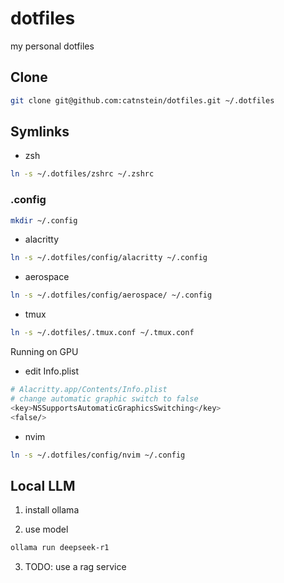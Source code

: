 # dotfiles
my personal dotfiles

## Clone

```bash
git clone git@github.com:catnstein/dotfiles.git ~/.dotfiles
```

## Symlinks

- zsh
```bash
ln -s ~/.dotfiles/zshrc ~/.zshrc
```

### .config

```bash
mkdir ~/.config
```

- alacritty
```bash
ln -s ~/.dotfiles/config/alacritty ~/.config
```

- aerospace
```bash
ln -s ~/.dotfiles/config/aerospace/ ~/.config
```

- tmux
```bash
ln -s ~/.dotfiles/.tmux.conf ~/.tmux.conf
```

Running on GPU

- edit Info.plist

``` bash
# Alacritty.app/Contents/Info.plist
# change automatic graphic switch to false
<key>NSSupportsAutomaticGraphicsSwitching</key>
<false/>
```

- nvim
```bash
ln -s ~/.dotfiles/config/nvim ~/.config
```

## Local LLM

1. install ollama

2. use model

```bash
ollama run deepseek-r1
```

3. TODO: use a rag service

